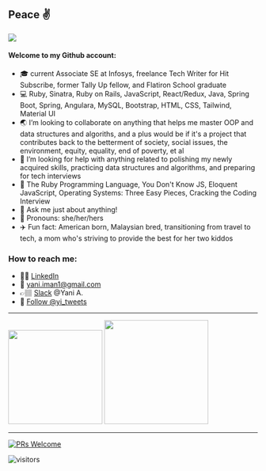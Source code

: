 ## Peace :v:

<!--**yani82/yani82** is a ✨ _special_ ✨ repository because its `README.md` (this file) appears on your GitHub profile.--> 

![](https://media.giphy.com/media/vIGwkHlazI3Jqsp5aE/giphy.gif)


#### Welcome to my Github account:

- :mortar_board: current Associate SE at Infosys, freelance Tech Writer for Hit Subscribe, former Tally Up fellow, and Flatiron School graduate
- :computer: Ruby, Sinatra, Ruby on Rails, JavaScript, React/Redux, Java, Spring Boot, Spring, Angulara, MySQL, Bootstrap, HTML, CSS, Tailwind, Material UI 
- :earth_asia: I’m looking to collaborate on anything that helps me master OOP and data structures and algoriths, and a plus would be if it's a project that contributes back to the betterment of society, social issues, the environment, equity, equality, end of poverty, et al 
- 🤔 I’m looking for help with anything related to polishing my newly acquired skills, practicing data structures and algorithms, and preparing for tech interviews 
- :book: The Ruby Programming Language, You Don't Know JS, Eloquent JavaScript, Operating Systems: Three Easy Pieces, Cracking the Coding Interview 
- 💬 Ask me just about anything! 
- :hibiscus: Pronouns: she/her/hers
- :airplane: Fun fact: American born, Malaysian bred, transitioning from travel to tech, a mom who's striving to provide the best for her two kiddos 

### How to reach me:
- 💁🏽 [LinkedIn](https://www.linkedin.com/in/yani-asari/) <br/>
- 📧 yani.iman1@gmail.com
- 👉🏽 [Slack](https://slack.com/) @Yani A. <br/>
- 🐤 <a href="https://twitter.com/yi_tweets?ref_src=twsrc%5Etfw" class="twitter-follow-button" data-show-count="false">Follow @yi_tweets</a>

<hr>
<img height="190em" src="https://github-readme-stats.vercel.app/api?username=yani82&show_icons=true&hide_border=true&&count_private=true&include_all_commits=true" /> <img height="210em" src="https://github-readme-stats.vercel.app/api/top-langs/?username=yani82"/>
<hr>

[![PRs Welcome](https://img.shields.io/badge/PRs-welcome-brightgreen.svg?style=flat-square)](http://makeapullrequest.com)


![visitors](https://visitor-badge.glitch.me/badge?page_id=${yani82}.${yani82})

<audio>
         <source src = "/play whoomp" type = "audio">
</audio>
